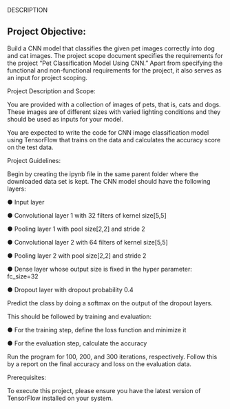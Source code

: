 DESCRIPTION

## Project Objective:


Build a CNN model that classifies the given pet images correctly into dog and cat images. 
The project scope document specifies the requirements for the project “Pet Classification Model Using CNN.” Apart from specifying the functional and non-functional requirements for the project, it also serves as an input for project scoping. 


Project Description and Scope: 


You are provided with a collection of images of pets, that is, cats and dogs. These images are of different sizes with varied lighting conditions and they should be used as inputs for your model.

You are expected to write the code for CNN image classification model using TensorFlow that trains on the data and calculates the accuracy score on the test data. 


Project Guidelines:


Begin by creating the ipynb file in the same parent folder where the downloaded data set is kept. The CNN model should have the following layers: 

● Input layer 

● Convolutional layer 1 with 32 filters of kernel size[5,5] 

● Pooling layer 1 with pool size[2,2] and stride 2 

● Convolutional layer 2 with 64 filters of kernel size[5,5] 

● Pooling layer 2 with pool size[2,2] and stride 2 

● Dense layer whose output size is fixed in the hyper parameter: fc_size=32 

● Dropout layer with dropout probability 0.4 

Predict the class by doing a softmax on the output of the dropout layers. 

This should be followed by training and evaluation: 

● For the training step, define the loss function and minimize it 

● For the evaluation step, calculate the accuracy 

Run the program for 100, 200, and 300 iterations, respectively. Follow this by a report on the final accuracy and loss on the evaluation data. 


Prerequisites:

To execute this project, please ensure you have the latest version of TensorFlow installed on your system.
